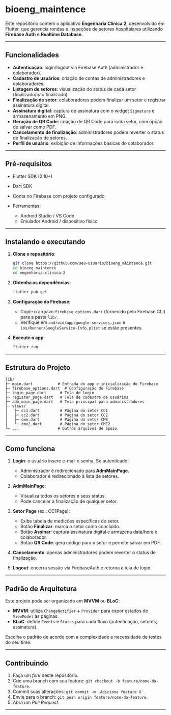 # bioeng\_maintence

Este repositório contém o aplicativo **Engenharia Clínica 2**, desenvolvido em Flutter, que gerencia rondas e inspeções de setores hospitalares utilizando **Firebase Auth** e **Realtime Database**.

---

## Funcionalidades

* **Autenticação**: login/logout via Firebase Auth (administrador e colaborador).
* **Cadastro de usuários**: criação de contas de administradores e colaboradores.
* **Listagem de setores**: visualização do status de cada setor (finalizado/não finalizado).
* **Finalização de setor**: colaboradores podem finalizar um setor e registrar assinatura digital.
* **Assinatura digital**: captura de assinatura com o widget `Signature` e armazenamento em PNG.
* **Geração de QR Code**: criação de QR Code para cada setor, com opção de salvar como PDF.
* **Cancelamento de finalização**: administradores podem reverter o status de finalização de setores.
* **Perfil de usuário**: exibição de informações básicas do colaborador.

---

## Pré-requisitos

* Flutter SDK (2.10+)
* Dart SDK
* Conta no Firebase com projeto configurado
* Ferramentas:

  * Android Studio / VS Code
  * Emulador Android / dispositivo físico

---

## Instalando e executando

1. **Clone o repositório**:

   ```bash
   git clone https://github.com/seu-usuario/bioeng_maintence.git
   cd bioeng_maintence
   cd engenharia-clinica-2
   ```

2. **Obtenha as dependências**:

   ```bash
   flutter pub get
   ```

3. **Configuração do Firebase**:

   * Copie o arquivo `firebase_options.dart` (fornecido pelo Firebase CLI) para a pasta `lib/`.
   * Verifique em `android/app/google-services.json` e `ios/Runner/GoogleService-Info.plist` se estão presentes.

4. **Execute o app**:

   ```bash
   flutter run
   ```

---

## Estrutura do Projeto

```plaintext
lib/
├─ main.dart           # Entrada do app e inicialização do Firebase
├─ firebase_options.dart  # Configuração do Firebase
├─ login_page.dart      # Tela de login
├─ register_page.dart   # Tela de cadastro de usuários
├─ adm_main_page.dart   # Tela principal para administradores
├─ views/
│   ├─ cc1.dart         # Página do setor CC1
│   ├─ cc2.dart         # Página do setor CC2
│   ├─ cme.dart         # Página do setor CME
│   └─ cme2.dart        # Página do setor CME2
└─ ...                 # Outros arquivos de apoio
```

---

## Como funciona

1. **Login**: o usuário insere e-mail e senha. Se autenticado:

   * Administrador é redirecionado para **AdmMainPage**.
   * Colaborador é redirecionado à lista de setores.

2. **AdmMainPage**:

   * Visualiza todos os setores e seus status.
   * Pode cancelar a finalização de qualquer setor.

3. **Setor Page** (ex.: CC1Page):

   * Exibe tabela de medições específicas do setor.
   * Botão **Finalizar**: marca o setor como concluído.
   * Botão **Assinar**: captura assinatura digital e armazena data/hora e colaborador.
   * Botão **QR Code**: gera código para o setor e permite salvar em PDF.

4. **Cancelamento**: apenas administradores podem reverter o status de finalização.

5. **Logout**: encerra sessão via FirebaseAuth e retorna à tela de login.

---

## Padrão de Arquitetura

Este projeto pode ser organizado em **MVVM** ou **BLoC**:

* **MVVM**: utiliza `ChangeNotifier` + `Provider` para expor estados de `ViewModel` às páginas.
* **BLoC**: define `Events` e `States` para cada fluxo (autenticação, setores, assinatura).

Escolha o padrão de acordo com a complexidade e necessidade de testes do seu time.

---

## Contribuindo

1. Faça um *fork* deste repositório.
2. Crie uma branch com sua feature: `git checkout -b feature/nome-da-feature`.
3. Commit suas alterações: `git commit -m 'Adiciona feature X'`.
4. Envie para o branch: `git push origin feature/nome-da-feature`.
5. Abra um *Pull Request*.

---
